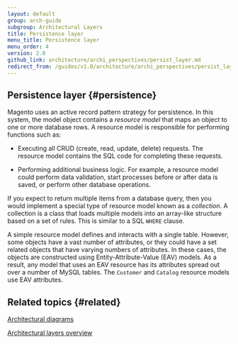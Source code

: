 ```yaml
---
layout: default
group: arch-guide
subgroup: Architectural Layers
title: Persistence layer
menu_title: Persistence layer
menu_order: 4
version: 2.0
github_link: architecture/archi_perspectives/persist_layer.md
redirect_from: /guides/v1.0/architecture/archi_perspectives/persist_layer.html
---
```


## Persistence layer {#persistence}

Magento uses an active record pattern strategy for persistence. In this system, the model object contains a *resource model* that maps an object to one or more database rows. A resource model is responsible for performing functions such as:

* Executing all CRUD (create, read, update, delete) requests. The resource model contains the SQL code for completing these requests.

* Performing additional business logic. For example, a resource model could perform data validation, start processes before or after data is saved, or perform other database operations.

If you expect to return multiple items from a database query, then you would implement a special type of resource model known as a *collection*. A collection is a class that loads multiple models into an array-like structure based on a set of rules. This is similar to a SQL `WHERE` clause.

A simple resource model defines and interacts with a single table. However, some objects have a vast number of attributes, or they could have a set related objects that have varying numbers of attributes. In these cases, the objects are constructed using Entity-Attribute-Value (EAV) models. As a result, any model that uses an EAV resource has its attributes spread out over a number of MySQL tables. The `Customer` and `Catalog` resource models use EAV attributes.

## Related topics {#related}

<a href="{{page.baseurl}}architecture/archi_perspectives/arch_diagrams.html">Architectural diagrams</a>

<a href="{{page.baseurl}}architecture/archi_perspectives/ALayers_intro.html">Architectural layers overview</a>
